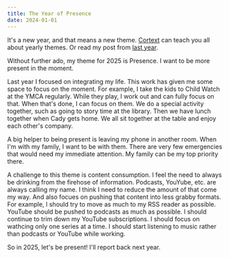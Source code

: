 ```yaml
---
title: The Year of Presence
date: 2024-01-01
---
```


It's a new year, and that means a new theme.
[Cortext](https://www.relay.fm/cortex) can teach you all about yearly themes.
Or read my post from [last year](/yearly-themes/2024-01-01-the-year-of-integration/).

Without further ado, my theme for 2025 is Presence.
I want to be more present in the moment.

Last year I focused on integrating my life.
This work has given me some space to focus on the moment.
For example, I take the kids to Child Watch at the YMCA regularly.
While they play, I work out and can fully focus on that.
When that's done, I can focus on them.
We do a special activity together, such as going to story time at the library.
Then we have lunch together when Cady gets home.
We all sit together at the table and enjoy each other's company.

A big helper to being present is leaving my phone in another room.
When I'm with my family, I want to be with them.
There are very few emergencies that would need my immediate attention.
My family can be my top priority there.

A challenge to this theme is content consumption.
I feel the need to always be drinking from the firehose of information.
Podcasts, YouYube, etc. are always calling my name.
I think I need to reduce the amount of that come my way.
And also focues on pushing that content into less grabby formats.
For example, I should try to move as much to my RSS reader as possible.
YouTube should be pushed to podcasts as much as possible.
I should continue to trim down my YouTube subscriptions.
I should focus on wathcing only one series at a time.
I should start listening to music rather than podcasts or YouTube while working.

So in 2025, let's be present!
I'll report back next year.
